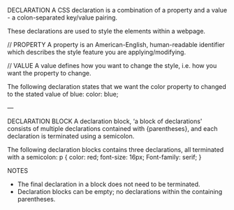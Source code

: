 DECLARATION
A CSS declaration is a combination of a property and a value - a colon-separated key/value pairing.

These declarations are used to style the elements within a webpage.

// PROPERTY
A property is an American-English, human-readable identifier which describes the style feature you are applying/modifying.

// VALUE
A value defines how you want to change the style, i.e. how you want the property to change.

The following declaration states that we want the color property to changed to the stated value of blue:
color: blue;

—

DECLARATION BLOCK
A declaration block, ‘a block of declarations' consists of multiple declarations contained with {parentheses},
and each declaration is terminated using a semicolon.

The following declaration blocks contains three declarations, all terminated with a semicolon:
p {
color: red;
font-size: 16px;
Font-family: serif;
}

NOTES

- The final declaration in a block does not need to be terminated.
- Declaration blocks can be empty; no declarations within the containing parentheses.

